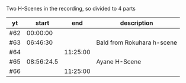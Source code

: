 Two H-Scenes in the recording, so divided to 4 parts

| yt      | start      | end      | description
| ------- | ---        | ---      | --------------
| \#62    | 00:00:00   |          |
| \#63    | 06:46:30   |          | Bald from Rokuhara h-scene
| \#64    |            | 11:25:00 |
| \#65    | 08:56:24.5 |          | Ayane H-Scene
| \#66    |            | 11:25:00 |

